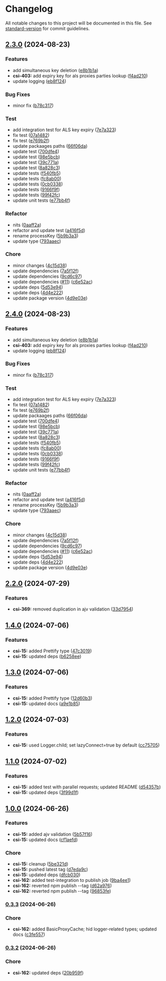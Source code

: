 # Changelog

All notable changes to this project will be documented in this file. See [standard-version](https://github.com/conventional-changelog/standard-version) for commit guidelines.

## [2.3.0](https://github.com/mojaloop/inter-scheme-proxy-cache-lib/compare/v2.3.0-snapshot.8...v2.3.0) (2024-08-23)


### Features

* add simultaneous key deletion ([e8b1b1a](https://github.com/mojaloop/inter-scheme-proxy-cache-lib/commit/e8b1b1aa976d0fcfb5b96805feb98df98150d7c4))
* **csi-403:** add expiry key for als proxies parties lookup ([f4ad210](https://github.com/mojaloop/inter-scheme-proxy-cache-lib/commit/f4ad21089a8eb7f259fa9c8cebe04192af3329bf))
* update logging ([eb8f124](https://github.com/mojaloop/inter-scheme-proxy-cache-lib/commit/eb8f1242dfc5addabd0f8077f3fb04b47eb8ef30))


### Bug Fixes

* minor fix ([b78c317](https://github.com/mojaloop/inter-scheme-proxy-cache-lib/commit/b78c3171a13083d39b86c178146a4e41d1dd31c3))


### Test

* add integration test for ALS key expiry ([7e7a323](https://github.com/mojaloop/inter-scheme-proxy-cache-lib/commit/7e7a323df496b517355d5af7cd49e0255ea508b6))
* fix test ([07a1482](https://github.com/mojaloop/inter-scheme-proxy-cache-lib/commit/07a1482e287236062b95cdc337839792e71e287a))
* fix test ([e769b2f](https://github.com/mojaloop/inter-scheme-proxy-cache-lib/commit/e769b2fc5c16ac6ef5522473b0506a678bc26cf8))
* update packaages paths ([66f06da](https://github.com/mojaloop/inter-scheme-proxy-cache-lib/commit/66f06dae8ec96b1d46be57e03ee116a11fbc64dc))
* update test ([700dfe4](https://github.com/mojaloop/inter-scheme-proxy-cache-lib/commit/700dfe461ef819857bf4184ffc8b77bd2e9111ab))
* update test ([98e5bcb](https://github.com/mojaloop/inter-scheme-proxy-cache-lib/commit/98e5bcb356bdf19fd7766661c984424a02027797))
* update test ([39c771a](https://github.com/mojaloop/inter-scheme-proxy-cache-lib/commit/39c771a96e8ab227fd59f1b81920439e52630236))
* update test ([8a828c3](https://github.com/mojaloop/inter-scheme-proxy-cache-lib/commit/8a828c37280f1e0972f634080fda3a68b443dbf8))
* update tests ([f540fb5](https://github.com/mojaloop/inter-scheme-proxy-cache-lib/commit/f540fb568f9ce6edec851067eef24809fe5469a0))
* update tests ([fc8ab00](https://github.com/mojaloop/inter-scheme-proxy-cache-lib/commit/fc8ab00f1d51b8587ee6f8b46e2d0393f00e9866))
* update tests ([0cb0338](https://github.com/mojaloop/inter-scheme-proxy-cache-lib/commit/0cb0338fa15158a6e26ef17bd8f6f185cb41316f))
* update tests ([9166f9f](https://github.com/mojaloop/inter-scheme-proxy-cache-lib/commit/9166f9f95d697f6ffdb0cabff7d73db7953c2ddd))
* update tests ([99f42fc](https://github.com/mojaloop/inter-scheme-proxy-cache-lib/commit/99f42fc77a82963424d9cb1bb548d89a4bc9e3c4))
* update unit tests ([e77bb4f](https://github.com/mojaloop/inter-scheme-proxy-cache-lib/commit/e77bb4fee0779c8475309857bdcbb324fe03a981))


### Refactor

* nits ([0aaff2a](https://github.com/mojaloop/inter-scheme-proxy-cache-lib/commit/0aaff2ad52fba6d90d81ba06a3df415e701c77cc))
* refactor and update test ([a416f5d](https://github.com/mojaloop/inter-scheme-proxy-cache-lib/commit/a416f5d95dce012f9d994eac0e00ee9270e273ef))
* rename processKey ([5b9b3a3](https://github.com/mojaloop/inter-scheme-proxy-cache-lib/commit/5b9b3a3ee1321bd3b2eb14b0f9c7bd0ab1541977))
* update type ([793aaec](https://github.com/mojaloop/inter-scheme-proxy-cache-lib/commit/793aaec2fd4ebceebb0699885b5ee0a821a3ff8b))


### Chore

* minor changes ([4c15d38](https://github.com/mojaloop/inter-scheme-proxy-cache-lib/commit/4c15d385142a1901ef988862ffbf959dd4fbc39c))
* update dependencies ([7a5f12f](https://github.com/mojaloop/inter-scheme-proxy-cache-lib/commit/7a5f12fd3bb4225fe8df3810e80db2017eb42847))
* update dependencies ([9cd6c97](https://github.com/mojaloop/inter-scheme-proxy-cache-lib/commit/9cd6c974b542bfc75adac499d4b267783ea0638a))
* update dependencies ([#11](https://github.com/mojaloop/inter-scheme-proxy-cache-lib/issues/11)) ([c6e52ac](https://github.com/mojaloop/inter-scheme-proxy-cache-lib/commit/c6e52ac0829287e1b53d297fba008546299e4760))
* update deps ([5d53e94](https://github.com/mojaloop/inter-scheme-proxy-cache-lib/commit/5d53e948fb23507a46a25f1a077808bfd96bd3bd))
* update deps ([4d4e222](https://github.com/mojaloop/inter-scheme-proxy-cache-lib/commit/4d4e222f1603e32a1bdeb6a2feb69d2dcb395b63))
* update package version ([4d9e03e](https://github.com/mojaloop/inter-scheme-proxy-cache-lib/commit/4d9e03e336d9d6db069f9b4c57384aeace071986))

## [2.4.0](https://github.com/mojaloop/inter-scheme-proxy-cache-lib/compare/v2.3.0-snapshot.8...v2.4.0) (2024-08-23)


### Features

* add simultaneous key deletion ([e8b1b1a](https://github.com/mojaloop/inter-scheme-proxy-cache-lib/commit/e8b1b1aa976d0fcfb5b96805feb98df98150d7c4))
* **csi-403:** add expiry key for als proxies parties lookup ([f4ad210](https://github.com/mojaloop/inter-scheme-proxy-cache-lib/commit/f4ad21089a8eb7f259fa9c8cebe04192af3329bf))
* update logging ([eb8f124](https://github.com/mojaloop/inter-scheme-proxy-cache-lib/commit/eb8f1242dfc5addabd0f8077f3fb04b47eb8ef30))


### Bug Fixes

* minor fix ([b78c317](https://github.com/mojaloop/inter-scheme-proxy-cache-lib/commit/b78c3171a13083d39b86c178146a4e41d1dd31c3))


### Test

* add integration test for ALS key expiry ([7e7a323](https://github.com/mojaloop/inter-scheme-proxy-cache-lib/commit/7e7a323df496b517355d5af7cd49e0255ea508b6))
* fix test ([07a1482](https://github.com/mojaloop/inter-scheme-proxy-cache-lib/commit/07a1482e287236062b95cdc337839792e71e287a))
* fix test ([e769b2f](https://github.com/mojaloop/inter-scheme-proxy-cache-lib/commit/e769b2fc5c16ac6ef5522473b0506a678bc26cf8))
* update packaages paths ([66f06da](https://github.com/mojaloop/inter-scheme-proxy-cache-lib/commit/66f06dae8ec96b1d46be57e03ee116a11fbc64dc))
* update test ([700dfe4](https://github.com/mojaloop/inter-scheme-proxy-cache-lib/commit/700dfe461ef819857bf4184ffc8b77bd2e9111ab))
* update test ([98e5bcb](https://github.com/mojaloop/inter-scheme-proxy-cache-lib/commit/98e5bcb356bdf19fd7766661c984424a02027797))
* update test ([39c771a](https://github.com/mojaloop/inter-scheme-proxy-cache-lib/commit/39c771a96e8ab227fd59f1b81920439e52630236))
* update test ([8a828c3](https://github.com/mojaloop/inter-scheme-proxy-cache-lib/commit/8a828c37280f1e0972f634080fda3a68b443dbf8))
* update tests ([f540fb5](https://github.com/mojaloop/inter-scheme-proxy-cache-lib/commit/f540fb568f9ce6edec851067eef24809fe5469a0))
* update tests ([fc8ab00](https://github.com/mojaloop/inter-scheme-proxy-cache-lib/commit/fc8ab00f1d51b8587ee6f8b46e2d0393f00e9866))
* update tests ([0cb0338](https://github.com/mojaloop/inter-scheme-proxy-cache-lib/commit/0cb0338fa15158a6e26ef17bd8f6f185cb41316f))
* update tests ([9166f9f](https://github.com/mojaloop/inter-scheme-proxy-cache-lib/commit/9166f9f95d697f6ffdb0cabff7d73db7953c2ddd))
* update tests ([99f42fc](https://github.com/mojaloop/inter-scheme-proxy-cache-lib/commit/99f42fc77a82963424d9cb1bb548d89a4bc9e3c4))
* update unit tests ([e77bb4f](https://github.com/mojaloop/inter-scheme-proxy-cache-lib/commit/e77bb4fee0779c8475309857bdcbb324fe03a981))


### Refactor

* nits ([0aaff2a](https://github.com/mojaloop/inter-scheme-proxy-cache-lib/commit/0aaff2ad52fba6d90d81ba06a3df415e701c77cc))
* refactor and update test ([a416f5d](https://github.com/mojaloop/inter-scheme-proxy-cache-lib/commit/a416f5d95dce012f9d994eac0e00ee9270e273ef))
* rename processKey ([5b9b3a3](https://github.com/mojaloop/inter-scheme-proxy-cache-lib/commit/5b9b3a3ee1321bd3b2eb14b0f9c7bd0ab1541977))
* update type ([793aaec](https://github.com/mojaloop/inter-scheme-proxy-cache-lib/commit/793aaec2fd4ebceebb0699885b5ee0a821a3ff8b))


### Chore

* minor changes ([4c15d38](https://github.com/mojaloop/inter-scheme-proxy-cache-lib/commit/4c15d385142a1901ef988862ffbf959dd4fbc39c))
* update dependencies ([7a5f12f](https://github.com/mojaloop/inter-scheme-proxy-cache-lib/commit/7a5f12fd3bb4225fe8df3810e80db2017eb42847))
* update dependencies ([9cd6c97](https://github.com/mojaloop/inter-scheme-proxy-cache-lib/commit/9cd6c974b542bfc75adac499d4b267783ea0638a))
* update dependencies ([#11](https://github.com/mojaloop/inter-scheme-proxy-cache-lib/issues/11)) ([c6e52ac](https://github.com/mojaloop/inter-scheme-proxy-cache-lib/commit/c6e52ac0829287e1b53d297fba008546299e4760))
* update deps ([5d53e94](https://github.com/mojaloop/inter-scheme-proxy-cache-lib/commit/5d53e948fb23507a46a25f1a077808bfd96bd3bd))
* update deps ([4d4e222](https://github.com/mojaloop/inter-scheme-proxy-cache-lib/commit/4d4e222f1603e32a1bdeb6a2feb69d2dcb395b63))
* update package version ([4d9e03e](https://github.com/mojaloop/inter-scheme-proxy-cache-lib/commit/4d9e03e336d9d6db069f9b4c57384aeace071986))

## [2.2.0](https://github.com/mojaloop/inter-scheme-proxy-cache-lib/compare/v2.2.0-snapshot.0...v2.2.0) (2024-07-29)


### Features

* **csi-369:** removed duplication in ajv validation ([33d7954](https://github.com/mojaloop/inter-scheme-proxy-cache-lib/commit/33d7954b29575a7f06b7c627d38f054ac7b1b71b))

## [1.4.0](https://github.com/mojaloop/inter-scheme-proxy-cache-lib/compare/v1.3.0...v1.4.0) (2024-07-06)


### Features

* **csi-15:** added Prettify type ([47c3019](https://github.com/mojaloop/inter-scheme-proxy-cache-lib/commit/47c30194d0ce73087fd21ba0ae1ac5f80f195a4f))
* **csi-15:** updated deps ([b6258ee](https://github.com/mojaloop/inter-scheme-proxy-cache-lib/commit/b6258ee98d3e9b2814b7b576a6a846cd4effb641))

## [1.3.0](https://github.com/mojaloop/inter-scheme-proxy-cache-lib/compare/v1.2.0...v1.3.0) (2024-07-06)


### Features

* **csi-15:** added Prettify type ([12d60b3](https://github.com/mojaloop/inter-scheme-proxy-cache-lib/commit/12d60b37a0658a0ad606d77802c81c4de525f75a))
* **csi-15:** updated docs ([a9e1b85](https://github.com/mojaloop/inter-scheme-proxy-cache-lib/commit/a9e1b8598fdbd7442d1337b8603feee367e5d2aa))

## [1.2.0](https://github.com/mojaloop/inter-scheme-proxy-cache-lib/compare/v1.1.0...v1.2.0) (2024-07-03)


### Features

* **csi-15:** used Logger.child; set lazyConnect=true by default ([cc75705](https://github.com/mojaloop/inter-scheme-proxy-cache-lib/commit/cc757054acd97a0e3205168d6f380b2473733d10))

## [1.1.0](https://github.com/mojaloop/inter-scheme-proxy-cache-lib/compare/v1.0.0...v1.1.0) (2024-07-02)


### Features

* **csi-15:** added test with parallel requests; updated README ([d54357b](https://github.com/mojaloop/inter-scheme-proxy-cache-lib/commit/d54357bd2c889346bb553f1317f5da15d09dfceb))
* **csi-15:** updated deps ([3f99d1f](https://github.com/mojaloop/inter-scheme-proxy-cache-lib/commit/3f99d1fc7edad5189dff7aaaba04de04f24a73ef))

## [1.0.0](https://github.com/mojaloop/inter-scheme-proxy-cache-lib/compare/v0.3.3...v1.0.0) (2024-06-26)


### Features

* **csi-15:** added ajv validation ([5b57f16](https://github.com/mojaloop/inter-scheme-proxy-cache-lib/commit/5b57f1650079384603df439cc1b733c89b3104b7))
* **csi-15:** updated docs ([cf1aefd](https://github.com/mojaloop/inter-scheme-proxy-cache-lib/commit/cf1aefd1bf4e4fba38d4069fa145d16f5fabe64e))


### Chore

* **csi-15:** cleanup ([5be321d](https://github.com/mojaloop/inter-scheme-proxy-cache-lib/commit/5be321d1bf3b387236ec6a0ea48dfaa8884b43d3))
* **csi-15:** pushed latest tag ([d7eda9c](https://github.com/mojaloop/inter-scheme-proxy-cache-lib/commit/d7eda9c7b446b966e7f7986c48569ef5be9582af))
* **csi-15:** updated deps ([dfcb030](https://github.com/mojaloop/inter-scheme-proxy-cache-lib/commit/dfcb030f4b0dcb0e1866831a076be48c18940064))
* **csi-162:** added test-integration to publish job ([9ba4ee1](https://github.com/mojaloop/inter-scheme-proxy-cache-lib/commit/9ba4ee10bebfc08690c587066851d047441daa7d))
* **csi-162:** reverted npm publish --tag ([d62a976](https://github.com/mojaloop/inter-scheme-proxy-cache-lib/commit/d62a9764d2e4320403f1298d469301b1f39fd7d3))
* **csi-162:** reverted npm publish --tag ([96853fe](https://github.com/mojaloop/inter-scheme-proxy-cache-lib/commit/96853fe4e2f2ddf1f964e110fa8470a0d8762114))

### [0.3.3](https://github.com/mojaloop/inter-scheme-proxy-cache-lib/compare/v0.3.2...v0.3.3) (2024-06-26)


### Chore

* **csi-162:** added BasicProxyCache; hid logger-related types; updated docs ([c3fe557](https://github.com/mojaloop/inter-scheme-proxy-cache-lib/commit/c3fe557a805579d638298401acc5bce23ae9d810))

### [0.3.2](https://github.com/mojaloop/inter-scheme-proxy-cache-lib/compare/v0.3.1-snapshot.1...v0.3.2) (2024-06-26)


### Chore

* **csi-162:** updated deps ([20b959f](https://github.com/mojaloop/inter-scheme-proxy-cache-lib/commit/20b959fe72967ddb7fb0a068ae6d178c2755ebbf))
